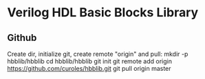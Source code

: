 Verilog HDL Basic Blocks Library
================================

Github
------

Create dir, initialize git, create remote "origin" and pull:
    mkdir -p hbblib/hbblib
    cd hbblib/hbblib
    git init
    git remote add origin https://github.com/curoles/hbblib.git 
    git pull origin master
